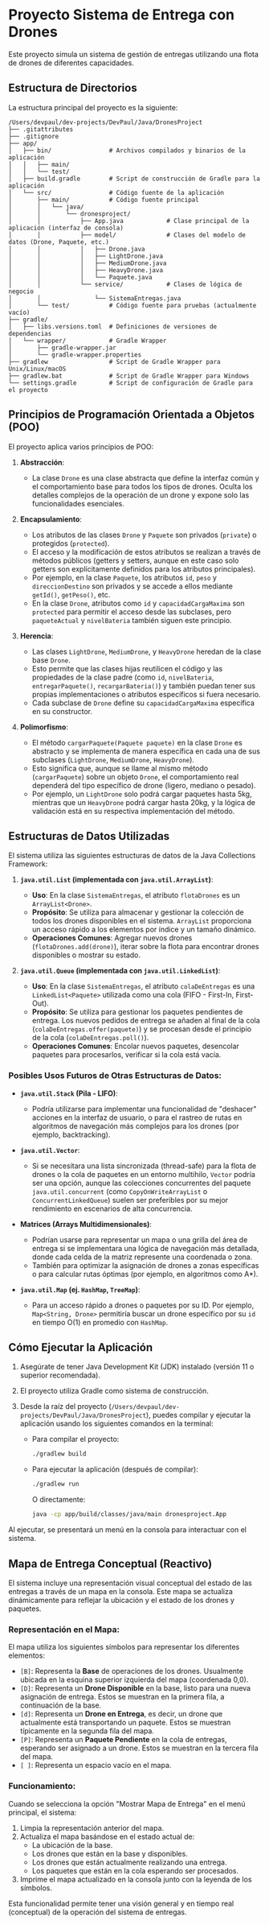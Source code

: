 # Proyecto Sistema de Entrega con Drones

Este proyecto simula un sistema de gestión de entregas utilizando una flota de drones de diferentes capacidades.

## Estructura de Directorios

La estructura principal del proyecto es la siguiente:

```
/Users/devpaul/dev-projects/DevPaul/Java/DronesProject
├── .gitattributes
├── .gitignore
├── app/
│   ├── bin/                # Archivos compilados y binarios de la aplicación
│   │   ├── main/
│   │   └── test/
│   ├── build.gradle        # Script de construcción de Gradle para la aplicación
│   └── src/                # Código fuente de la aplicación
│       ├── main/           # Código fuente principal
│       │   └── java/
│       │       └── dronesproject/
│       │           ├── App.java            # Clase principal de la aplicación (interfaz de consola)
│       │           ├── model/              # Clases del modelo de datos (Drone, Paquete, etc.)
│       │           │   ├── Drone.java
│       │           │   ├── LightDrone.java
│       │           │   ├── MediumDrone.java
│       │           │   ├── HeavyDrone.java
│       │           │   └── Paquete.java
│       │           └── service/            # Clases de lógica de negocio
│       │               └── SistemaEntregas.java
│       └── test/           # Código fuente para pruebas (actualmente vacío)
├── gradle/
│   ├── libs.versions.toml  # Definiciones de versiones de dependencias
│   └── wrapper/            # Gradle Wrapper
│       ├── gradle-wrapper.jar
│       └── gradle-wrapper.properties
├── gradlew                 # Script de Gradle Wrapper para Unix/Linux/macOS
├── gradlew.bat             # Script de Gradle Wrapper para Windows
└── settings.gradle         # Script de configuración de Gradle para el proyecto
```

## Principios de Programación Orientada a Objetos (POO)

El proyecto aplica varios principios de POO:

1.  **Abstracción**:
    *   La clase `Drone` es una clase abstracta que define la interfaz común y el comportamiento base para todos los tipos de drones. Oculta los detalles complejos de la operación de un drone y expone solo las funcionalidades esenciales.

2.  **Encapsulamiento**:
    *   Los atributos de las clases `Drone` y `Paquete` son privados (`private`) o protegidos (`protected`).
    *   El acceso y la modificación de estos atributos se realizan a través de métodos públicos (getters y setters, aunque en este caso solo getters son explícitamente definidos para los atributos principales).
    *   Por ejemplo, en la clase `Paquete`, los atributos `id`, `peso` y `direccionDestino` son privados y se accede a ellos mediante `getId()`, `getPeso()`, etc.
    *   En la clase `Drone`, atributos como `id` y `capacidadCargaMaxima` son `protected` para permitir el acceso desde las subclases, pero `paqueteActual` y `nivelBateria` también siguen este principio.

3.  **Herencia**:
    *   Las clases `LightDrone`, `MediumDrone`, y `HeavyDrone` heredan de la clase base `Drone`.
    *   Esto permite que las clases hijas reutilicen el código y las propiedades de la clase padre (como `id`, `nivelBateria`, `entregarPaquete()`, `recargarBateria()`) y también puedan tener sus propias implementaciones o atributos específicos si fuera necesario.
    *   Cada subclase de `Drone` define su `capacidadCargaMaxima` específica en su constructor.

4.  **Polimorfismo**:
    *   El método `cargarPaquete(Paquete paquete)` en la clase `Drone` es abstracto y se implementa de manera específica en cada una de sus subclases (`LightDrone`, `MediumDrone`, `HeavyDrone`).
    *   Esto significa que, aunque se llame al mismo método (`cargarPaquete`) sobre un objeto `Drone`, el comportamiento real dependerá del tipo específico de drone (ligero, mediano o pesado).
    *   Por ejemplo, un `LightDrone` solo podrá cargar paquetes hasta 5kg, mientras que un `HeavyDrone` podrá cargar hasta 20kg, y la lógica de validación está en su respectiva implementación del método.

## Estructuras de Datos Utilizadas

El sistema utiliza las siguientes estructuras de datos de la Java Collections Framework:

1.  **`java.util.List` (implementada con `java.util.ArrayList`)**:
    *   **Uso**: En la clase `SistemaEntregas`, el atributo `flotaDrones` es un `ArrayList<Drone>`.
    *   **Propósito**: Se utiliza para almacenar y gestionar la colección de todos los drones disponibles en el sistema. `ArrayList` proporciona un acceso rápido a los elementos por índice y un tamaño dinámico.
    *   **Operaciones Comunes**: Agregar nuevos drones (`flotaDrones.add(drone)`), iterar sobre la flota para encontrar drones disponibles o mostrar su estado.

2.  **`java.util.Queue` (implementada con `java.util.LinkedList`)**:
    *   **Uso**: En la clase `SistemaEntregas`, el atributo `colaDeEntregas` es una `LinkedList<Paquete>` utilizada como una cola (FIFO - First-In, First-Out).
    *   **Propósito**: Se utiliza para gestionar los paquetes pendientes de entrega. Los nuevos pedidos de entrega se añaden al final de la cola (`colaDeEntregas.offer(paquete)`) y se procesan desde el principio de la cola (`colaDeEntregas.poll()`).
    *   **Operaciones Comunes**: Encolar nuevos paquetes, desencolar paquetes para procesarlos, verificar si la cola está vacía.

### Posibles Usos Futuros de Otras Estructuras de Datos:

*   **`java.util.Stack` (Pila - LIFO)**:
    *   Podría utilizarse para implementar una funcionalidad de "deshacer" acciones en la interfaz de usuario, o para el rastreo de rutas en algoritmos de navegación más complejos para los drones (por ejemplo, backtracking).

*   **`java.util.Vector`**:
    *   Si se necesitara una lista sincronizada (thread-safe) para la flota de drones o la cola de paquetes en un entorno multihilo, `Vector` podría ser una opción, aunque las colecciones concurrentes del paquete `java.util.concurrent` (como `CopyOnWriteArrayList` o `ConcurrentLinkedQueue`) suelen ser preferibles por su mejor rendimiento en escenarios de alta concurrencia.

*   **Matrices (Arrays Multidimensionales)**:
    *   Podrían usarse para representar un mapa o una grilla del área de entrega si se implementara una lógica de navegación más detallada, donde cada celda de la matriz represente una coordenada o zona.
    *   También para optimizar la asignación de drones a zonas específicas o para calcular rutas óptimas (por ejemplo, en algoritmos como A*).

*   **`java.util.Map` (ej. `HashMap`, `TreeMap`)**:
    *   Para un acceso rápido a drones o paquetes por su ID. Por ejemplo, `Map<String, Drone>` permitiría buscar un drone específico por su `id` en tiempo O(1) en promedio con `HashMap`.

## Cómo Ejecutar la Aplicación

1.  Asegúrate de tener Java Development Kit (JDK) instalado (versión 11 o superior recomendada).
2.  El proyecto utiliza Gradle como sistema de construcción.
3.  Desde la raíz del proyecto (`/Users/devpaul/dev-projects/DevPaul/Java/DronesProject`), puedes compilar y ejecutar la aplicación usando los siguientes comandos en la terminal:

    *   Para compilar el proyecto:
        ```bash
        ./gradlew build
        ```
    *   Para ejecutar la aplicación (después de compilar):
        ```bash
        ./gradlew run
        ```
        O directamente:
        ```bash
        java -cp app/build/classes/java/main dronesproject.App
        ```

Al ejecutar, se presentará un menú en la consola para interactuar con el sistema.

## Mapa de Entrega Conceptual (Reactivo)

El sistema incluye una representación visual conceptual del estado de las entregas a través de un mapa en la consola. Este mapa se actualiza dinámicamente para reflejar la ubicación y el estado de los drones y paquetes.

### Representación en el Mapa:

El mapa utiliza los siguientes símbolos para representar los diferentes elementos:

*   `[B]`: Representa la **Base** de operaciones de los drones. Usualmente ubicada en la esquina superior izquierda del mapa (coordenada 0,0).
*   `[D]`: Representa un **Drone Disponible** en la base, listo para una nueva asignación de entrega. Estos se muestran en la primera fila, a continuación de la base.
*   `[d]`: Representa un **Drone en Entrega**, es decir, un drone que actualmente está transportando un paquete. Estos se muestran típicamente en la segunda fila del mapa.
*   `[P]`: Representa un **Paquete Pendiente** en la cola de entregas, esperando ser asignado a un drone. Estos se muestran en la tercera fila del mapa.
*   `[ ]`: Representa un espacio vacío en el mapa.

### Funcionamiento:

Cuando se selecciona la opción "Mostrar Mapa de Entrega" en el menú principal, el sistema:
1.  Limpia la representación anterior del mapa.
2.  Actualiza el mapa basándose en el estado actual de:
    *   La ubicación de la base.
    *   Los drones que están en la base y disponibles.
    *   Los drones que están actualmente realizando una entrega.
    *   Los paquetes que están en la cola esperando ser procesados.
3.  Imprime el mapa actualizado en la consola junto con la leyenda de los símbolos.

Esta funcionalidad permite tener una visión general y en tiempo real (conceptual) de la operación del sistema de entregas.